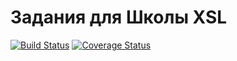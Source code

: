 # Задания для Школы XSL

[![Build Status](https://travis-ci.org/h4/yamoney-xslt-school.svg?branch=master)](https://travis-ci.org/h4/yamoney-xslt-school)
[![Coverage Status](https://coveralls.io/repos/h4/yamoney-xslt-school/badge.png)](https://coveralls.io/r/h4/yamoney-xslt-school)
